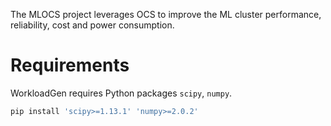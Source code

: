The MLOCS project leverages OCS to improve the ML cluster performance, reliability, cost and power consumption.

# Requirements

WorkloadGen requires Python packages `scipy`, `numpy`.
```bash
pip install 'scipy>=1.13.1' 'numpy>=2.0.2'
```
